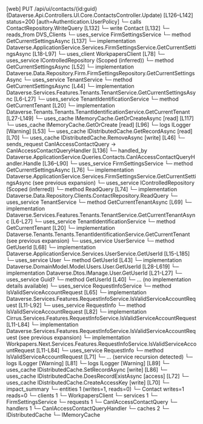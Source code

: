 [web] PUT /api/ui/contacts/{id:guid}  (Dataverse.Api.Controllers.UI.Core.ContactsController.Update)  [L126–L142] status=200 [auth=Authentication.UserPolicy]
  └─ calls ContactRepository.WriteQuery [L132]
  └─ write Contact [L132]
    └─ reads_from DVS_Clients
  └─ uses_service FirmSettingsService
    └─ method GetCurrentSettingsAsync [L137]
      └─ implementation Dataverse.ApplicationService.Services.FirmSettingsService.GetCurrentSettingsAsync [L18-L97]
        └─ uses_client WorkpapersClient [L78]
        └─ uses_service IControlledRepository<FirmSettings> (Scoped (inferred))
          └─ method GetCurrentSettingsAsync [L52]
            └─ implementation Dataverse.Data.Repository.Firm.FirmSettingsRepository.GetCurrentSettingsAsync
        └─ uses_service TenantService
          └─ method GetCurrentSettingsAsync [L44]
            └─ implementation Dataverse.Services.Features.Tenants.TenantService.GetCurrentSettingsAsync [L6-L27]
              └─ uses_service TenantIdentificationService
                └─ method GetCurrentTenant [L20]
                  └─ implementation Dataverse.Tenants.Tenants.TenantIdentificationService.GetCurrentTenant [L27-L149]
                    └─ uses_cache IMemoryCache.GetOrCreateAsync [read] [L117]
                    └─ uses_cache IMemoryCache.GetOrCreate [read] [L96]
                    └─ logs ILogger<ITenantIdentificationService> [Warning] [L53]
        └─ uses_cache IDistributedCache.GetRecordAsync [read] [L70]
        └─ uses_cache IDistributedCache.RemoveAsync [write] [L46]
  └─ sends_request CanIAccessContactQuery -> CanIAccessContactQueryHandler [L136]
    └─ handled_by Dataverse.ApplicationService.Queries.Contacts.CanIAccessContactQueryHandler.Handle [L36–L90]
      └─ uses_service FirmSettingsService
        └─ method GetCurrentSettingsAsync [L76]
          └─ implementation Dataverse.ApplicationService.Services.FirmSettingsService.GetCurrentSettingsAsync (see previous expansion)
      └─ uses_service IControlledRepository<Contact> (Scoped (inferred))
        └─ method ReadQuery [L74]
          └─ implementation Dataverse.Data.Repository.Clients.ContactRepository.ReadQuery
      └─ uses_service TenantService
        └─ method GetCurrentTenantAsync [L69]
          └─ implementation Dataverse.Services.Features.Tenants.TenantService.GetCurrentTenantAsync [L6-L27]
            └─ uses_service TenantIdentificationService
              └─ method GetCurrentTenant [L20]
                └─ implementation Dataverse.Tenants.Tenants.TenantIdentificationService.GetCurrentTenant (see previous expansion)
      └─ uses_service UserService
        └─ method GetUserId [L68]
          └─ implementation Dataverse.ApplicationService.Services.UserService.GetUserId [L15-L185]
            └─ uses_service User
              └─ method GetUserId [L43]
                └─ implementation Dataverse.DomainModel.Model.Users.User.GetUserId [L28-L619]
                └─ implementation Dataverse.Dtos.IManage.User.GetUserId [L21-L27]
            └─ uses_service Guid?
              └─ method GetUserId [L40]
                └─ ... (no implementation details available)
      └─ uses_service RequestInfoService
        └─ method IsValidServiceAccountRequest [L65]
          └─ implementation Dataverse.Services.Features.RequestInfoService.IsValidServiceAccountRequest [L11-L92]
            └─ uses_service RequestInfo
              └─ method IsValidServiceAccountRequest [L82]
                └─ implementation Cirrus.Services.Features.RequestInfoService.IsValidServiceAccountRequest [L11-L84]
                └─ implementation Dataverse.Services.Features.RequestInfoService.IsValidServiceAccountRequest (see previous expansion)
                └─ implementation Workpapers.Next.Services.Features.RequestInfoService.IsValidServiceAccountRequest [L11-L84]
                  └─ uses_service RequestInfo
                    └─ method IsValidServiceAccountRequest [L71]
                      └─ ... (service recursion detected)
                  └─ logs ILogger<IRequestInfoService> [Warning] [L81]
            └─ logs ILogger<IRequestInfoService> [Warning] [L89]
      └─ uses_cache IDistributedCache.SetRecordAsync [write] [L86]
      └─ uses_cache IDistributedCache.DoesRecordExistAsync [access] [L72]
      └─ uses_cache IDistributedCache.CreateAccessKey [write] [L70]
  └─ impact_summary
    └─ entities 1 (writes=1, reads=0)
      └─ Contact writes=1 reads=0
    └─ clients 1
      └─ WorkpapersClient
    └─ services 1
      └─ FirmSettingsService
    └─ requests 1
      └─ CanIAccessContactQuery
    └─ handlers 1
      └─ CanIAccessContactQueryHandler
    └─ caches 2
      └─ IDistributedCache
      └─ IMemoryCache

